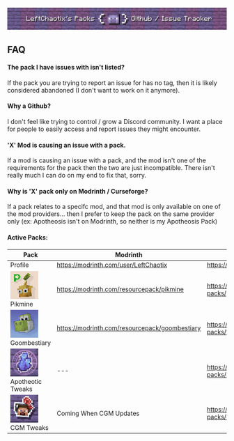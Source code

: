 
![](https://github.com/LeftChaotix/Chaotix-Packs/blob/main/issue_tracker_banner.png?raw=true)
## FAQ

#### The pack I have issues with isn't listed?

If the pack you are trying to report an issue for has no tag, then it is likely considered abandoned (I don't want to work on it anymore).

#### Why a Github?

I don't feel like trying to control / grow a Discord community. I want a place for people to easily access and report issues they might encounter.

#### 'X' Mod is causing an issue with a pack.

If a mod is causing an issue with a pack, and the mod isn't one of the requirements for the pack then the two are just incompatible. There isn't really much I can do on my end to fix that, sorry.

#### Why is 'X' pack only on Modrinth / Curseforge?

If a pack relates to a specifc mod, and that mod is only available on one of the mod providers... then I prefer to keep the pack on the same provider only (ex: Apotheosis isn't on Modrinth, so neither is my Apotheosis Pack)
#### Active Packs:
| Pack | Modrinth | Curseforge |                                       
|--|--|--|
| Profile | https://modrinth.com/user/LeftChaotix | https://curseforge.com/members/leftchaotix |
| ![](https://github.com/LeftChaotix/Chaotix-Packs/blob/e2efd6408906e6ca041605c4d500d2204cbf94eb/pikmine_logo.png?raw=true) Pikmine | https://modrinth.com/resourcepack/pikmine | https://www.curseforge.com/minecraft/texture-packs/pikmine |
| ![](https://github.com/LeftChaotix/Chaotix-Packs/blob/e2efd6408906e6ca041605c4d500d2204cbf94eb/goombestiary.png?raw=true) Goombestiary | https://modrinth.com/resourcepack/goombestiary | https://www.curseforge.com/minecraft/texture-packs/the-goombestiary-super-mario |
| ![](https://github.com/LeftChaotix/Chaotix-Packs/blob/e2efd6408906e6ca041605c4d500d2204cbf94eb/apotheotic_tweaks.png?raw=true) Apotheotic Tweaks | --- | https://www.curseforge.com/minecraft/texture-packs/chaotix-apotheotic-tweaks |
| ![](https://github.com/LeftChaotix/Chaotix-Packs/blob/e2efd6408906e6ca041605c4d500d2204cbf94eb/gun_models.png?raw=true) CGM Tweaks| Coming When CGM Updates | https://www.curseforge.com/minecraft/texture-packs/chaotix-gun-models |

